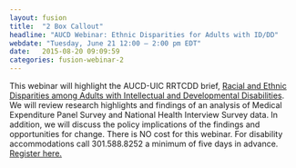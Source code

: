 ```yaml
---
layout: fusion
title:  "2 Box Callout"
headline: "AUCD Webinar: Ethnic Disparities for Adults with ID/DD"
webdate: "Tuesday, June 21 12:00 – 2:00 pm EDT"
date:   2015-08-20 09:09:59
categories: fusion-webinar-2
---
```

This webinar will highlight the AUCD-UIC RRTCDD brief, <a href="http://bit.ly/1VVuFgw">Racial and Ethnic Disparities among Adults with Intellectual and Developmental Disabilities</a>. We will review research highlights and findings of an analysis of Medical Expenditure Panel Survey and National Health Interview Survey data. In addition, we will discuss the policy implications of the findings and opportunities for change. There is NO cost for this webinar. For disability accommodations call 301.588.8252 a minimum of five days in advance. <a href="https://events-na3.adobeconnect.com/content/connect/c1/1005431686/en/events/event/shared/default_template_simple/event_registration.html?sco-id=1767361194&_charset_=utf-8">Register here.</a>